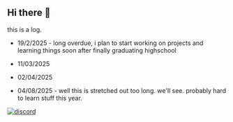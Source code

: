 ## Hi there 👋
this is a log.
- 19/2/2025 - long overdue, i plan to start working on projects and learning things soon
after finally graduating highschool
- 11/03/2025
- 02/04/2025


- 04/08/2025 - well this is stretched out too long. we'll see. probably hard to learn stuff this year.

[![discord](https://discord.c99.nl/widget/theme-3/888679832651718687.png)](https://discordid.netlify.app/?id=888679832651718687)
<!--
**BoomBreaker/BoomBreaker** is a ✨ _special_ ✨ repository because its `README.md` (this file) appears on your GitHub profile.

Here are some ideas to get you started:

- 🔭 I’m currently working on ...
- 🌱 I’m currently learning ...
- 👯 I’m looking to collaborate on ...
- 🤔 I’m looking for help with ...
- 💬 Ask me about ...
- 📫 How to reach me: ...
- 😄 Pronouns: ...
- ⚡ Fun fact: ...
-->
